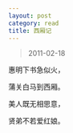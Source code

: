 ```yaml
---
layout: post
category: read
title: 西厢记
---
```


> 2011-02-18

惠明下书急似火， 

蒲关白马到西厢。 

美人既无相思意， 

贤弟不若爱红娘。
